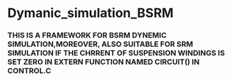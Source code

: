 # Dymanic_simulation_BSRM
 

### THIS IS A FRAMEWORK FOR BSRM DYNEMIC SIMULATION,MOREOVER, ALSO SUITABLE FOR SRM SIMULATION IF THE CHRRENT OF SUSPENSION WINDINGS IS SET ZERO IN EXTERN FUNCTION NAMED CIRCUIT() IN CONTROL.C






